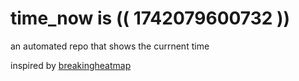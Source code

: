 # time_now is (( 1742079600732 ))

an automated repo that shows the currnent time

inspired by [breakingheatmap](https://github.com/breakingheatmap/breakingheatmap)